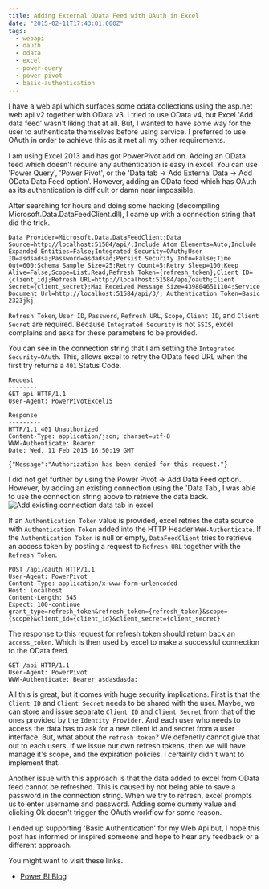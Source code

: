 ```yaml
---
title: Adding External OData Feed with OAuth in Excel
date: "2015-02-11T17:43:01.000Z"
tags:
  - webapi
  - oauth
  - odata
  - excel
  - power-query
  - power-pivot
  - basic-authentication
---
```


I have a web api which surfaces some odata collections using the asp.net web api v2 together with OData v3. I tried to use OData v4, but Excel 'Add data feed' wasn't liking that at all. But, I wanted to have some way for the user to authenticate themselves before using service. I preferred to use OAuth in order to achieve this as it met all my other requirements.

I am using Excel 2013 and has got PowerPivot add on. Adding an OData feed which doesn't require any authentication is easy in excel. You can use 'Power Query', 'Power Pivot', or the 'Data tab -> Add External Data -> Add OData Data Feed option'. However, adding an OData feed which has OAuth as its authentication is difficult or damn near impossible.

After searching for hours and doing some hacking (decompiling Microsoft.Data.DataFeedClient.dll), I came up with a connection string that did the trick.

```
Data Provider=Microsoft.Data.DataFeedClient;Data Source=http://localhost:51584/api/;Include Atom Elements=Auto;Include Expanded Entities=False;Integrated Security=OAuth;User ID=asdsadsa;Password=asdadsad;Persist Security Info=False;Time Out=600;Schema Sample Size=25;Retry Count=5;Retry Sleep=100;Keep Alive=False;Scope=List.Read;Refresh Token={refresh_token};Client ID={client_id};Refresh URL=http://localhost:51584/api/oauth;Client Secret={client_secret};Max Received Message Size=4398046511104;Service Document Url=http://localhost:51584/api/3/; Authentication Token=Basic 2323jkj
```

`Refresh Token`, `User ID`, `Password`, `Refresh URL`, `Scope`, `Client ID`, and `Client Secret` are required. Because `Integrated Security` is not `SSIS`, excel complains and asks for these parameters to be provided.

You can see in the connection string that I am setting the `Integrated Security=OAuth`. This, allows excel to retry the OData feed URL when the first try returns a `401` Status Code.

```
Request
--------
GET api HTTP/1.1
User-Agent: PowerPivotExcel15

Response
---------
HTTP/1.1 401 Unauthorized
Content-Type: application/json; charset=utf-8
WWW-Authenticate: Bearer
Date: Wed, 11 Feb 2015 16:50:19 GMT

{"Message":"Authorization has been denied for this request."}
```

I did not get further by using the Power Pivot -> Add Data Feed option. However, by adding an existing connection using the 'Data Tab', I was able to use the connection string above to retrieve the data back.
![Add existing connection data tab in excel](http://s21.postimg.org/khqrdjwsn/excel_data_add_existing_connections.png)

If an `Authentication Token` value is provided, excel retries the data source with `Authentication Token` added into the HTTP Header `WWW-Authenticate`. If the `Authentication Token` is null or empty, `DataFeedClient` tries to retrieve an access token by posting a request to `Refresh URL` together with the `Refresh Token`.

```
POST /api/oauth HTTP/1.1
User-Agent: PowerPivot
Content-Type: application/x-www-form-urlencoded
Host: localhost
Content-Length: 545
Expect: 100-continue
grant_type=refresh_token&refresh_token={refresh_token}&scope={scope}&client_id={client_id}&client_secret={client_secret}
```

The response to this request for refresh token should return back an `access_token`. Which is then used by excel to make a successful connection to the OData feed.

```
GET /api HTTP/1.1
User-Agent: PowerPivot
WWW-Authenticate: Bearer asdasdasda:
```

All this is great, but it comes with huge security implications. First is that the `Client ID` and `Client Secret` needs to be shared with the user. Maybe, we can store and issue separate `Client ID` and `Client Secret` from that of the ones provided by the `Identity Provider`. And each user who needs to access the data has to ask for a new client id and secret from a user interface. But, what about the `refresh token`? We defenetly cannot give that out to each users. If we issue our own refresh tokens, then we will have manage it's scope, and the expiration policies. I certainly didn't want to implement that.

Another issue with this approach is that the data added to excel from OData feed cannot be refreshed. This is caused by not being able to save a password in the connection string. When we try to refresh, excel prompts us to enter username and password. Adding some dummy value and clicking Ok doesn't trigger the OAuth workflow for some reason.

I ended up supporting 'Basic Authentication' for my Web Api but, I hope this post has informed or inspired someone and hope to hear any feedback or a different approach.

You might want to visit these links.

- [Power BI Blog](http://blogs.msdn.com/b/powerbi/)
